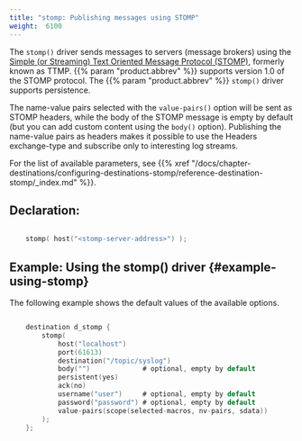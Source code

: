 ```yaml
---
title: "stomp: Publishing messages using STOMP"
weight:  6100
---
```

<!-- DISCLAIMER: This file is based on the syslog-ng Open Source Edition documentation https://github.com/balabit/syslog-ng-ose-guides/commit/2f4a52ee61d1ea9ad27cb4f3168b95408fddfdf2 and is used under the terms of The syslog-ng Open Source Edition Documentation License. The file has been modified by Axoflow. -->

The `stomp()` driver sends messages to servers (message brokers) using the [Simple (or Streaming) Text Oriented Message Protocol (STOMP)](http://stomp.github.io/), formerly known as TTMP. {{% param "product.abbrev" %}} supports version 1.0 of the STOMP protocol. The {{% param "product.abbrev" %}} `stomp()` driver supports persistence.

The name-value pairs selected with the `value-pairs()` option will be sent as STOMP headers, while the body of the STOMP message is empty by default (but you can add custom content using the `body()` option). Publishing the name-value pairs as headers makes it possible to use the Headers exchange-type and subscribe only to interesting log streams.

For the list of available parameters, see {{% xref "/docs/chapter-destinations/configuring-destinations-stomp/reference-destination-stomp/_index.md" %}}.


## Declaration:

```c

    stomp( host("<stomp-server-address>") );

```



## Example: Using the stomp() driver {#example-using-stomp}

The following example shows the default values of the available options.

```c

    destination d_stomp {
        stomp(
            host("localhost")
            port(61613)
            destination("/topic/syslog")
            body("")             # optional, empty by default
            persistent(yes)
            ack(no)
            username("user")     # optional, empty by default
            password("password") # optional, empty by default
            value-pairs(scope(selected-macros, nv-pairs, sdata))
        );
    };

```

